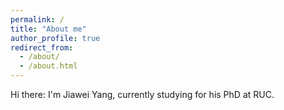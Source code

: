 ```yaml
---
permalink: /
title: "About me"
author_profile: true
redirect_from: 
  - /about/
  - /about.html
---
```


Hi there:
I'm Jiawei Yang, currently studying for his PhD at RUC.
